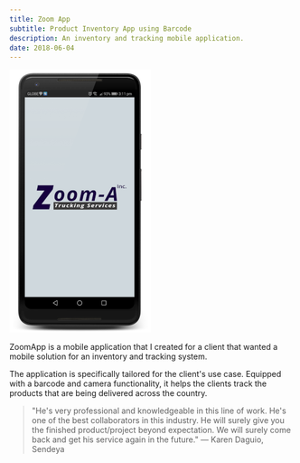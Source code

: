 ```yaml
---
title: Zoom App
subtitle: Product Inventory App using Barcode
description: An inventory and tracking mobile application.
date: 2018-06-04
---
```

![zoomapp](./images/zoomapp.png)

ZoomApp is a mobile application that I created for a client that wanted a mobile solution for an inventory and tracking system.

The application is specifically tailored for the client's use case. Equipped with a barcode and camera functionality, it helps the clients track the products that are being delivered across the country.

> "He's very professional and knowledgeable in this line of work. He's one of the best collaborators in this industry. He will surely give you the finished product/project beyond expectation. We will surely come back and get his service again in the future." — Karen Daguio, Sendeya
